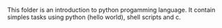 This folder is an introduction to python progamming language. It contain simples tasks using python (hello world), shell scripts and c.

